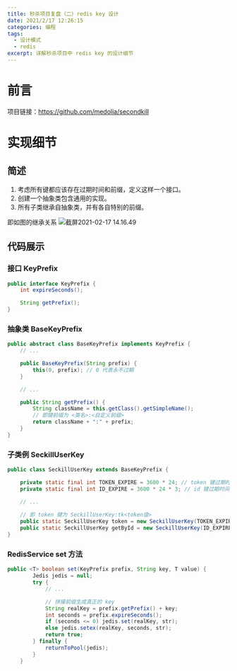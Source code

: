 ```yaml
---
title: 秒杀项目复盘（二）redis key 设计
date: 2021/2/17 12:26:15
categories: 编程
tags:
  - 设计模式
  - redis
excerpt: 详解秒杀项目中 redis key 的设计细节
---
```


# 前言

项目链接：https://github.com/medolia/secondkill

# 实现细节

## 简述

1. 考虑所有键都应该存在过期时间和前缀，定义这样一个接口。
2. 创建一个抽象类包含通用的实现。
3. 所有子类继承自抽象类，并有各自特别的前缀。

即如图的继承关系
![截屏2021-02-17 14.16.49](https://tva1.sinaimg.cn/large/008eGmZEgy1gnqi9sfwmcj31ds0mgq49.jpg)

## 代码展示

### 接口 KeyPrefix

```java
public interface KeyPrefix {
    int expireSeconds();

    String getPrefix();
}
```

### 抽象类 BaseKeyPrefix

```java
public abstract class BaseKeyPrefix implements KeyPrefix {
    // ...

    public BaseKeyPrefix(String prefix) {
        this(0, prefix); // 0 代表永不过期
    }

    // ...

    public String getPrefix() {
        String className = this.getClass().getSimpleName();
        // 即键前缀为 <类名>:<自定义前缀>
        return className + ":" + prefix;
    }
}
```

### 子类例 SeckillUserKey

```java
public class SeckillUserKey extends BaseKeyPrefix {

    private static final int TOKEN_EXPIRE = 3600 * 24; // token 键过期时间为 1 天
    private static final int ID_EXPIRE = 3600 * 24 * 3; // id 键过期时间为 3 天

    // ... 
    
    // 即 token 键为 SeckillUserKey:tk<token值> 
    public static SeckillUserKey token = new SeckillUserKey(TOKEN_EXPIRE, "tk");
    public static SeckillUserKey getById = new SeckillUserKey(ID_EXPIRE, "id");
}
```

### RedisService set 方法

```java
public <T> boolean set(KeyPrefix prefix, String key, T value) {
        Jedis jedis = null;
        try {
            // ...

            // 拼接前缀生成真正的 key
            String realKey = prefix.getPrefix() + key;
            int seconds = prefix.expireSeconds();
            if (seconds <= 0) jedis.set(realKey, str);
            else jedis.setex(realKey, seconds, str);
            return true;
        } finally {
            returnToPool(jedis);
        }
    }
```
